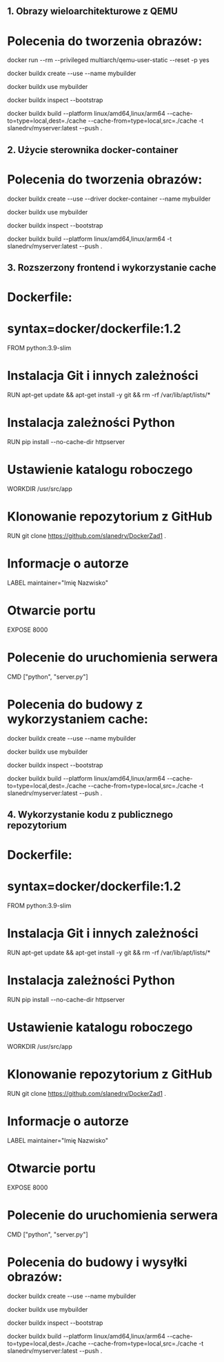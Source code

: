 ## 1. Obrazy wieloarchitekturowe z QEMU
# Polecenia do tworzenia obrazów:
docker run --rm --privileged multiarch/qemu-user-static --reset -p yes

docker buildx create --use --name mybuilder

docker buildx use mybuilder

docker buildx inspect --bootstrap

docker buildx build --platform linux/amd64,linux/arm64 --cache-to=type=local,dest=./cache --cache-from=type=local,src=./cache -t slanedrv/myserver:latest --push .
## 2. Użycie sterownika docker-container
# Polecenia do tworzenia obrazów:
docker buildx create --use --driver docker-container --name mybuilder

docker buildx use mybuilder

docker buildx inspect --bootstrap

docker buildx build --platform linux/amd64,linux/arm64 -t slanedrv/myserver:latest --push .
## 3. Rozszerzony frontend i wykorzystanie cache
# Dockerfile:

# syntax=docker/dockerfile:1.2
FROM python:3.9-slim

# Instalacja Git i innych zależności
RUN apt-get update && apt-get install -y git && rm -rf /var/lib/apt/lists/*

# Instalacja zależności Python
RUN pip install --no-cache-dir httpserver

# Ustawienie katalogu roboczego
WORKDIR /usr/src/app

# Klonowanie repozytorium z GitHub
RUN git clone https://github.com/slanedrv/DockerZad1 .

# Informacje o autorze
LABEL maintainer="Imię Nazwisko"

# Otwarcie portu
EXPOSE 8000

# Polecenie do uruchomienia serwera
CMD ["python", "server.py"]

# Polecenia do budowy z wykorzystaniem cache:
docker buildx create --use --name mybuilder

docker buildx use mybuilder

docker buildx inspect --bootstrap

docker buildx build --platform linux/amd64,linux/arm64 --cache-to=type=local,dest=./cache --cache-from=type=local,src=./cache -t slanedrv/myserver:latest --push .
## 4. Wykorzystanie kodu z publicznego repozytorium
# Dockerfile:
# syntax=docker/dockerfile:1.2
FROM python:3.9-slim

# Instalacja Git i innych zależności
RUN apt-get update && apt-get install -y git && rm -rf /var/lib/apt/lists/*

# Instalacja zależności Python
RUN pip install --no-cache-dir httpserver

# Ustawienie katalogu roboczego
WORKDIR /usr/src/app

# Klonowanie repozytorium z GitHub
RUN git clone https://github.com/slanedrv/DockerZad1 .

# Informacje o autorze
LABEL maintainer="Imię Nazwisko"

# Otwarcie portu
EXPOSE 8000

# Polecenie do uruchomienia serwera
CMD ["python", "server.py"]

# Polecenia do budowy i wysyłki obrazów:
docker buildx create --use --name mybuilder

docker buildx use mybuilder

docker buildx inspect --bootstrap

docker buildx build --platform linux/amd64,linux/arm64 --cache-to=type=local,dest=./cache --cache-from=type=local,src=./cache -t slanedrv/myserver:latest --push .

